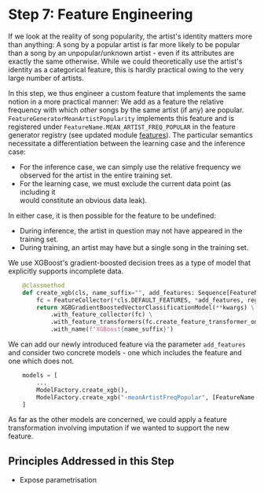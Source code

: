 # Step 7: Feature Engineering

If we look at the reality of song popularity, the artist's identity matters more
than anything: 
A song by a popular artist is far more likely to be popular than a song by an unpopular/unknown
artist - even if its attributes are exactly the same otherwise.
While we could theoretically use the artist's identity as a categorical feature,
this is hardly practical owing to the very large number of artists.

In this step, we thus engineer a custom feature that implements the same notion in a
more practical manner:
We add as a feature the relative frequency with which *other* songs by the same
artist (if any) are popular.
`FeatureGeneratorMeanArtistPopularity` implements this feature and is registered
under `FeatureName.MEAN_ARTIST_FREQ_POPULAR` in the feature generator registry (see updated module [features](songpop/features.py)).
The particular semantics necessitate a differentiation between the learning case
and the inference case:
  * For the inference case, we can simply use the relative frequency we observed
    for the artist in the entire training set.
  * For the learning case, we must exclude the current data point (as including it  
    would constitute an obvious data leak).

In either case, it is then possible for the feature to be undefined:
  * During inference, the artist in question may not have appeared in the training set.
  * During training, an artist may have but a single song in the training set.

We use XGBoost's gradient-boosted decision trees as a type of model that explicitly
supports incomplete data. 

```python
    @classmethod
    def create_xgb(cls, name_suffix="", add_features: Sequence[FeatureName] = (), **kwargs):
        fc = FeatureCollector(*cls.DEFAULT_FEATURES, *add_features, registry=registry)
        return XGBGradientBoostedVectorClassificationModel(**kwargs) \
            .with_feature_collector(fc) \
            .with_feature_transformers(fc.create_feature_transformer_one_hot_encoder()) \
            .with_name(f"XGBoost{name_suffix}")
```

We can add our newly introduced feature via the parameter `add_features` and 
consider two concrete models - one which includes the feature and
one which does not.

```python
    models = [
        ...
        ModelFactory.create_xgb(),
        ModelFactory.create_xgb("-meanArtistFreqPopular", [FeatureName.MEAN_ARTIST_FREQ_POPULAR]),
    ]
```

As far as the other models are concerned, we could apply a feature transformation involving
imputation if we  wanted to support the new feature.

## Principles Addressed in this Step

* Expose parametrisation
